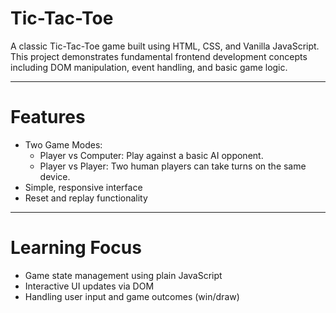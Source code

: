# Tic-Tac-Toe
A classic Tic-Tac-Toe game built using HTML, CSS, and Vanilla JavaScript. This project demonstrates fundamental frontend development concepts including DOM manipulation, event handling, and basic game logic.

---

# Features
* Two Game Modes:
  * Player vs Computer: Play against a basic AI opponent.
  * Player vs Player: Two human players can take turns on the same device.
* Simple, responsive interface
* Reset and replay functionality
---

# Learning Focus
* Game state management using plain JavaScript
* Interactive UI updates via DOM
* Handling user input and game outcomes (win/draw)
